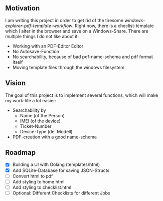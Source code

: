 ## Motivation
I am writing this project in order to get rid of the tiresome _windows-explorer-pdf-template-workflow_. Right now, there is a checlist-template which I alter in the browser and save on a Windows-Share.
There are multiple things I do not like about it:

- Working with an PDF-Editor Editor
- No Autosave-Function
- No searchability, because of bad pdf-name-schema and pdf format itself
- Moving template files through the windows filesystem

## Vision
The goal of this project is to implement several functions, which will make my work-life a lot easier:
- Searchability by
  - Name (of the Person)
  - IMEI (of the device)
  - Ticket-Number
  - Device-Type (de. Modell)
- PDF-creation with a good name-schema  

## Roadmap

- [x] Building a UI with Golang (templates/html)
- [x] Add SQLite-Database for saving JSON-Structs
- [ ] Convert html to pdf
- [ ] Add styling to home.html
- [ ] Add styling to checklist.html
- [ ] Optional: Different Checklists for different Jobs
